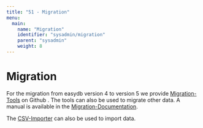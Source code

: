 ```yaml
---
title: "51 - Migration"
menu:
  main:
    name: "Migration"
    identifier: "sysadmin/migration"
    parent: "sysadmin"
    weight: 8
---
```

# Migration


For the migration from easydb version 4 to version 5 we provide [Migration-Tools](https://github.com/programmfabrik/easydb-migration-tools) on Github . The tools can also be used to migrate other data. A manual is available in the [Migration-Documentation](https://github.com/programmfabrik/easydb-migration-tools/blob/master/migration.md).

The [CSV-Importer](/en/webfrontend/datamanagement/lists/csvimport) can also be used to import data.
